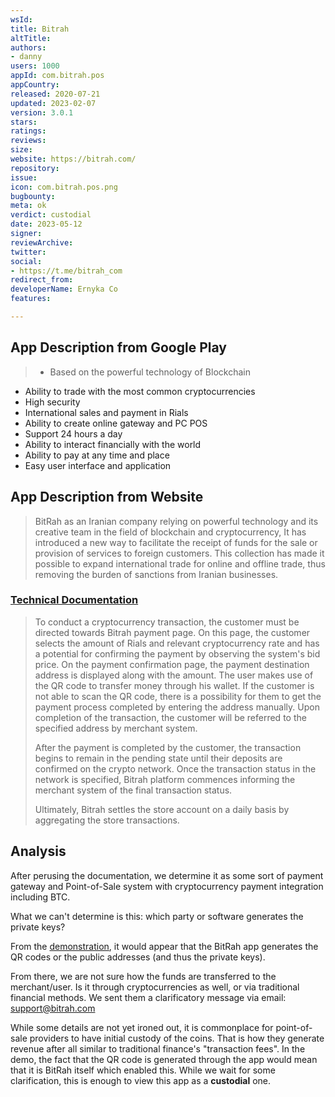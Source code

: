 ```yaml
---
wsId: 
title: Bitrah
altTitle: 
authors:
- danny 
users: 1000
appId: com.bitrah.pos
appCountry: 
released: 2020-07-21
updated: 2023-02-07
version: 3.0.1
stars: 
ratings: 
reviews: 
size: 
website: https://bitrah.com/
repository: 
issue: 
icon: com.bitrah.pos.png
bugbounty: 
meta: ok
verdict: custodial
date: 2023-05-12
signer: 
reviewArchive: 
twitter: 
social:
- https://t.me/bitrah_com 
redirect_from: 
developerName: Ernyka Co
features: 

---
```


## App Description from Google Play 

> - Based on the powerful technology of Blockchain
- Ability to trade with the most common cryptocurrencies
- High security
- International sales and payment in Rials
- Ability to create online gateway and PC POS
- Support 24 hours a day
- Ability to interact financially with the world
- Ability to pay at any time and place
- Easy user interface and application

## App Description from Website 

> BitRah as an Iranian company relying on powerful technology and its creative team in the field of blockchain and cryptocurrency, It has introduced a new way to facilitate the receipt of funds for the sale or provision of services to foreign customers. This collection has made it possible to expand international trade for online and offline trade, thus removing the burden of sanctions from Iranian businesses.

### [Technical Documentation](https://bitrah.com/en/documents) 

> To conduct a cryptocurrency transaction, the customer must be directed towards Bitrah payment page. On this page, the customer selects the amount of Rials and relevant cryptocurrency rate and has a potential for confirming the payment by observing the system's bid price. On the payment confirmation page, the payment destination address is displayed along with the amount. The user makes use of the QR code to transfer money through his wallet. If the customer is not able to scan the QR code, there is a possibility for them to get the payment process completed by entering the address manually. Upon completion of the transaction, the customer will be referred to the specified address by merchant system.
>
> After the payment is completed by the customer, the transaction begins to remain in the pending state until their deposits are confirmed on the crypto network. Once the transaction status in the network is specified, Bitrah platform commences informing the merchant system of the final transaction status.
>
> Ultimately, Bitrah settles the store account on a daily basis by aggregating the store transactions.

## Analysis 

After perusing the documentation, we determine it as some sort of payment gateway and Point-of-Sale system with cryptocurrency payment integration including BTC. 

What we can't determine is this: which party or software generates the private keys?  

From the [demonstration](https://bitrah.com/en/payment-demo), it would appear that the BitRah app generates the QR codes or the public addresses (and thus the private keys). 

From there, we are not sure how the funds are transferred to the merchant/user. Is it through cryptocurrencies as well, or via traditional financial methods. We sent them a clarificatory message via email: support@bitrah.com 

While some details are not yet ironed out, it is commonplace for point-of-sale providers to have initial custody of the coins. That is how they generate revenue after all similar to traditional finance's "transaction fees". In the demo, the fact that the QR code is generated through the app would mean that it is BitRah itself which enabled this. While we wait for some clarification, this is enough to view this app as a **custodial** one.

